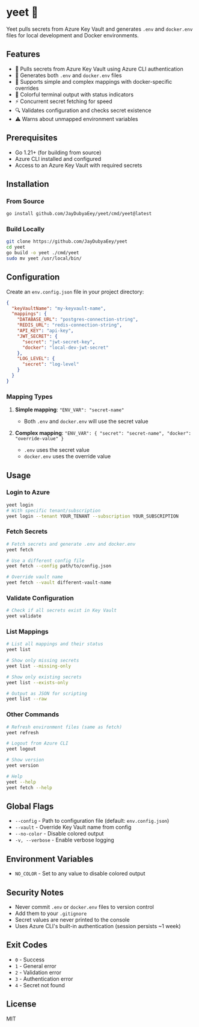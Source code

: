 # yeet 🚀

Yeet pulls secrets from Azure Key Vault and generates `.env` and `docker.env` files for local development and Docker environments.

## Features

- 🔐 Pulls secrets from Azure Key Vault using Azure CLI authentication
- 📁 Generates both `.env` and `docker.env` files
- 🔄 Supports simple and complex mappings with docker-specific overrides
- 🎨 Colorful terminal output with status indicators
- ⚡ Concurrent secret fetching for speed
- 🔍 Validates configuration and checks secret existence
- ⚠️  Warns about unmapped environment variables

## Prerequisites

- Go 1.21+ (for building from source)
- Azure CLI installed and configured
- Access to an Azure Key Vault with required secrets

## Installation

### From Source

```bash
go install github.com/JayDubyaEey/yeet/cmd/yeet@latest
```

### Build Locally

```bash
git clone https://github.com/JayDubyaEey/yeet
cd yeet
go build -o yeet ./cmd/yeet
sudo mv yeet /usr/local/bin/
```

## Configuration

Create an `env.config.json` file in your project directory:

```json
{
  "keyVaultName": "my-keyvault-name",
  "mappings": {
    "DATABASE_URL": "postgres-connection-string",
    "REDIS_URL": "redis-connection-string",
    "API_KEY": "api-key",
    "JWT_SECRET": {
      "secret": "jwt-secret-key",
      "docker": "local-dev-jwt-secret"
    },
    "LOG_LEVEL": {
      "secret": "log-level"
    }
  }
}
```

### Mapping Types

1. **Simple mapping**: `"ENV_VAR": "secret-name"`
   - Both `.env` and `docker.env` will use the secret value

2. **Complex mapping**: `"ENV_VAR": { "secret": "secret-name", "docker": "override-value" }`
   - `.env` uses the secret value
   - `docker.env` uses the override value

## Usage

### Login to Azure
```bash
yeet login
# With specific tenant/subscription
yeet login --tenant YOUR_TENANT --subscription YOUR_SUBSCRIPTION
```

### Fetch Secrets
```bash
# Fetch secrets and generate .env and docker.env
yeet fetch

# Use a different config file
yeet fetch --config path/to/config.json

# Override vault name
yeet fetch --vault different-vault-name
```

### Validate Configuration
```bash
# Check if all secrets exist in Key Vault
yeet validate
```

### List Mappings
```bash
# List all mappings and their status
yeet list

# Show only missing secrets
yeet list --missing-only

# Show only existing secrets
yeet list --exists-only

# Output as JSON for scripting
yeet list --raw
```

### Other Commands
```bash
# Refresh environment files (same as fetch)
yeet refresh

# Logout from Azure CLI
yeet logout

# Show version
yeet version

# Help
yeet --help
yeet fetch --help
```

## Global Flags

- `--config` - Path to configuration file (default: `env.config.json`)
- `--vault` - Override Key Vault name from config
- `--no-color` - Disable colored output
- `-v, --verbose` - Enable verbose logging

## Environment Variables

- `NO_COLOR` - Set to any value to disable colored output

## Security Notes

- Never commit `.env` or `docker.env` files to version control
- Add them to your `.gitignore`
- Secret values are never printed to the console
- Uses Azure CLI's built-in authentication (session persists ~1 week)

## Exit Codes

- `0` - Success
- `1` - General error
- `2` - Validation error
- `3` - Authentication error
- `4` - Secret not found

## License

MIT
